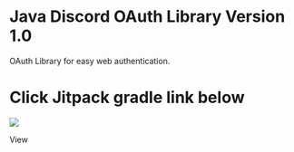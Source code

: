 # Java Discord OAuth Library Version 1.0
OAuth Library for easy web authentication.

# Click Jitpack gradle link below
[![](https://jitpack.io/v/adamint/DiscordOAuth-Java.svg)](https://jitpack.io/#adamint/DiscordOAuth-Java)

View 